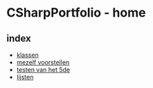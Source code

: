 # CSharpPortfolio - home

## index

- [klassen](klassen)
- [mezelf voorstellen](MezelfVoorstellen)
- [testen van het 5de ](testen5deJaar)
- [lijsten](lijsten_tryout)